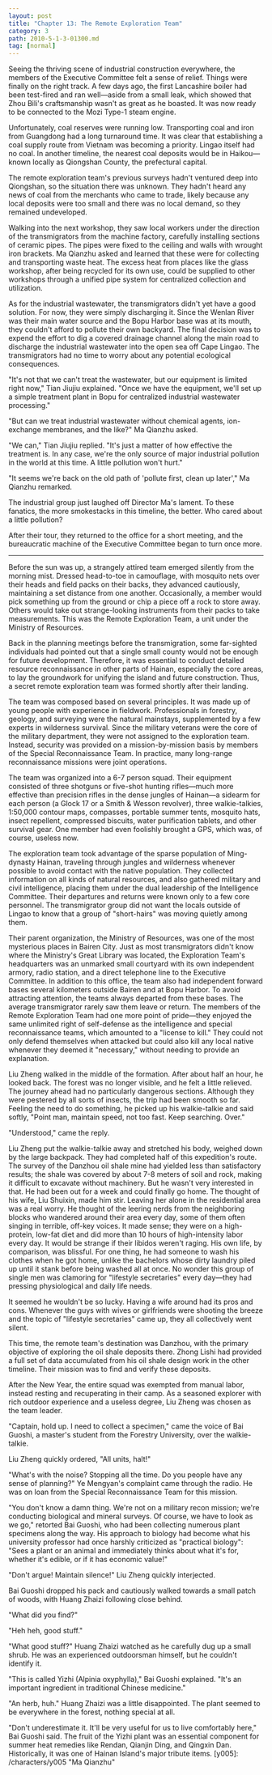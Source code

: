 ```yaml
---
layout: post
title: "Chapter 13: The Remote Exploration Team"
category: 3
path: 2010-5-1-3-01300.md
tag: [normal]
---
```


Seeing the thriving scene of industrial construction everywhere, the members of the Executive Committee felt a sense of relief. Things were finally on the right track. A few days ago, the first Lancashire boiler had been test-fired and ran well—aside from a small leak, which showed that Zhou Bili's craftsmanship wasn't as great as he boasted. It was now ready to be connected to the Mozi Type-1 steam engine.

Unfortunately, coal reserves were running low. Transporting coal and iron from Guangdong had a long turnaround time. It was clear that establishing a coal supply route from Vietnam was becoming a priority. Lingao itself had no coal. In another timeline, the nearest coal deposits would be in Haikou—known locally as Qiongshan County, the prefectural capital.

The remote exploration team's previous surveys hadn't ventured deep into Qiongshan, so the situation there was unknown. They hadn't heard any news of coal from the merchants who came to trade, likely because any local deposits were too small and there was no local demand, so they remained undeveloped.

Walking into the next workshop, they saw local workers under the direction of the transmigrators from the machine factory, carefully installing sections of ceramic pipes. The pipes were fixed to the ceiling and walls with wrought iron brackets. Ma Qianzhu asked and learned that these were for collecting and transporting waste heat. The excess heat from places like the glass workshop, after being recycled for its own use, could be supplied to other workshops through a unified pipe system for centralized collection and utilization.

As for the industrial wastewater, the transmigrators didn't yet have a good solution. For now, they were simply discharging it. Since the Wenlan River was their main water source and the Bopu Harbor base was at its mouth, they couldn't afford to pollute their own backyard. The final decision was to expend the effort to dig a covered drainage channel along the main road to discharge the industrial wastewater into the open sea off Cape Lingao. The transmigrators had no time to worry about any potential ecological consequences.

"It's not that we can't treat the wastewater, but our equipment is limited right now," Tian Jiujiu explained. "Once we have the equipment, we'll set up a simple treatment plant in Bopu for centralized industrial wastewater processing."

"But can we treat industrial wastewater without chemical agents, ion-exchange membranes, and the like?" Ma Qianzhu asked.

"We can," Tian Jiujiu replied. "It's just a matter of how effective the treatment is. In any case, we're the only source of major industrial pollution in the world at this time. A little pollution won't hurt."

"It seems we're back on the old path of 'pollute first, clean up later'," Ma Qianzhu remarked.

The industrial group just laughed off Director Ma's lament. To these fanatics, the more smokestacks in this timeline, the better. Who cared about a little pollution?

After their tour, they returned to the office for a short meeting, and the bureaucratic machine of the Executive Committee began to turn once more.

***

Before the sun was up, a strangely attired team emerged silently from the morning mist. Dressed head-to-toe in camouflage, with mosquito nets over their heads and field packs on their backs, they advanced cautiously, maintaining a set distance from one another. Occasionally, a member would pick something up from the ground or chip a piece off a rock to store away. Others would take out strange-looking instruments from their packs to take measurements. This was the Remote Exploration Team, a unit under the Ministry of Resources.

Back in the planning meetings before the transmigration, some far-sighted individuals had pointed out that a single small county would not be enough for future development. Therefore, it was essential to conduct detailed resource reconnaissance in other parts of Hainan, especially the core areas, to lay the groundwork for unifying the island and future construction. Thus, a secret remote exploration team was formed shortly after their landing.

The team was composed based on several principles. It was made up of young people with experience in fieldwork. Professionals in forestry, geology, and surveying were the natural mainstays, supplemented by a few experts in wilderness survival. Since the military veterans were the core of the military department, they were not assigned to the exploration team. Instead, security was provided on a mission-by-mission basis by members of the Special Reconnaissance Team. In practice, many long-range reconnaissance missions were joint operations.

The team was organized into a 6-7 person squad. Their equipment consisted of three shotguns or five-shot hunting rifles—much more effective than precision rifles in the dense jungles of Hainan—a sidearm for each person (a Glock 17 or a Smith & Wesson revolver), three walkie-talkies, 1:50,000 contour maps, compasses, portable summer tents, mosquito hats, insect repellent, compressed biscuits, water purification tablets, and other survival gear. One member had even foolishly brought a GPS, which was, of course, useless now.

The exploration team took advantage of the sparse population of Ming-dynasty Hainan, traveling through jungles and wilderness whenever possible to avoid contact with the native population. They collected information on all kinds of natural resources, and also gathered military and civil intelligence, placing them under the dual leadership of the Intelligence Committee. Their departures and returns were known only to a few core personnel. The transmigrator group did not want the locals outside of Lingao to know that a group of "short-hairs" was moving quietly among them.

Their parent organization, the Ministry of Resources, was one of the most mysterious places in Bairen City. Just as most transmigrators didn't know where the Ministry's Great Library was located, the Exploration Team's headquarters was an unmarked small courtyard with its own independent armory, radio station, and a direct telephone line to the Executive Committee. In addition to this office, the team also had independent forward bases several kilometers outside Bairen and at Bopu Harbor. To avoid attracting attention, the teams always departed from these bases. The average transmigrator rarely saw them leave or return. The members of the Remote Exploration Team had one more point of pride—they enjoyed the same unlimited right of self-defense as the intelligence and special reconnaissance teams, which amounted to a "license to kill." They could not only defend themselves when attacked but could also kill any local native whenever they deemed it "necessary," without needing to provide an explanation.

Liu Zheng walked in the middle of the formation. After about half an hour, he looked back. The forest was no longer visible, and he felt a little relieved. The journey ahead had no particularly dangerous sections. Although they were pestered by all sorts of insects, the trip had been smooth so far. Feeling the need to do something, he picked up his walkie-talkie and said softly, "Point man, maintain speed, not too fast. Keep searching. Over."

"Understood," came the reply.

Liu Zheng put the walkie-talkie away and stretched his body, weighed down by the large backpack. They had completed half of this expedition's route. The survey of the Danzhou oil shale mine had yielded less than satisfactory results; the shale was covered by about 7-8 meters of soil and rock, making it difficult to excavate without machinery. But he wasn't very interested in that. He had been out for a week and could finally go home. The thought of his wife, Liu Shuixin, made him stir. Leaving her alone in the residential area was a real worry. He thought of the leering nerds from the neighboring blocks who wandered around their area every day, some of them often singing in terrible, off-key voices. It made sense; they were on a high-protein, low-fat diet and did more than 10 hours of high-intensity labor every day. It would be strange if their libidos weren't raging. His own life, by comparison, was blissful. For one thing, he had someone to wash his clothes when he got home, unlike the bachelors whose dirty laundry piled up until it stank before being washed all at once. No wonder this group of single men was clamoring for "lifestyle secretaries" every day—they had pressing physiological and daily life needs.

It seemed he wouldn't be so lucky. Having a wife around had its pros and cons. Whenever the guys with wives or girlfriends were shooting the breeze and the topic of "lifestyle secretaries" came up, they all collectively went silent.

This time, the remote team's destination was Danzhou, with the primary objective of exploring the oil shale deposits there. Zhong Lishi had provided a full set of data accumulated from his oil shale design work in the other timeline. Their mission was to find and verify these deposits.

After the New Year, the entire squad was exempted from manual labor, instead resting and recuperating in their camp. As a seasoned explorer with rich outdoor experience and a useless degree, Liu Zheng was chosen as the team leader.

"Captain, hold up. I need to collect a specimen," came the voice of Bai Guoshi, a master's student from the Forestry University, over the walkie-talkie.

Liu Zheng quickly ordered, "All units, halt!"

"What's with the noise? Stopping all the time. Do you people have any sense of planning?" Ye Mengyan's complaint came through the radio. He was on loan from the Special Reconnaissance Team for this mission.

"You don't know a damn thing. We're not on a military recon mission; we're conducting biological and mineral surveys. Of course, we have to look as we go," retorted Bai Guoshi, who had been collecting numerous plant specimens along the way. His approach to biology had become what his university professor had once harshly criticized as "practical biology": "Sees a plant or an animal and immediately thinks about what it's for, whether it's edible, or if it has economic value!"

"Don't argue! Maintain silence!" Liu Zheng quickly interjected.

Bai Guoshi dropped his pack and cautiously walked towards a small patch of woods, with Huang Zhaizi following close behind.

"What did you find?"

"Heh heh, good stuff."

"What good stuff?" Huang Zhaizi watched as he carefully dug up a small shrub. He was an experienced outdoorsman himself, but he couldn't identify it.

"This is called Yizhi (Alpinia oxyphylla)," Bai Guoshi explained. "It's an important ingredient in traditional Chinese medicine."

"An herb, huh." Huang Zhaizi was a little disappointed. The plant seemed to be everywhere in the forest, nothing special at all.

"Don't underestimate it. It'll be very useful for us to live comfortably here," Bai Guoshi said. The fruit of the Yizhi plant was an essential component for summer heat remedies like Rendan, Qianjin Ding, and Qingxin Dan. Historically, it was one of Hainan Island's major tribute items.
[y005]: /characters/y005 "Ma Qianzhu"